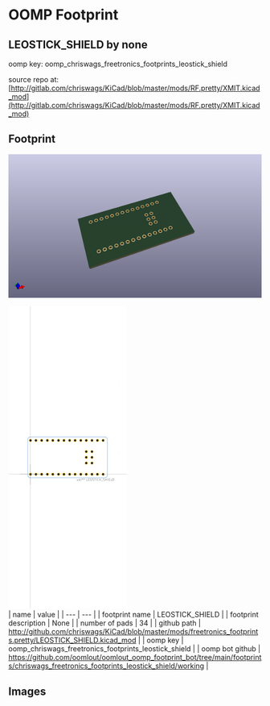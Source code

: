# OOMP Footprint  
## LEOSTICK_SHIELD  by none  
  
oomp key: oomp_chriswags_freetronics_footprints_leostick_shield  
  
source repo at: [http://gitlab.com/chriswags/KiCad/blob/master/mods/RF.pretty/XMIT.kicad_mod](http://gitlab.com/chriswags/KiCad/blob/master/mods/RF.pretty/XMIT.kicad_mod)  
## Footprint  
  
[![working_kicad_pcb_3d.png](working_kicad_pcb_3d_600.png)](working_kicad_pcb_3d.png)  
  
[![working.png](working_600.png)](working.png)  
| name | value | 
| --- | --- | 
| footprint name | LEOSTICK_SHIELD | 
| footprint description | None | 
| number of pads | 34 | 
| github path | http://github.com/chriswags/KiCad/blob/master/mods/freetronics_footprints.pretty/LEOSTICK_SHIELD.kicad_mod | 
| oomp key | oomp_chriswags_freetronics_footprints_leostick_shield | 
| oomp bot github | https://github.com/oomlout/oomlout_oomp_footprint_bot/tree/main/footprints/chriswags_freetronics_footprints_leostick_shield/working | 
## Images  
